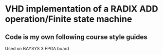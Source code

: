 # VHD implementation of a RADIX ADD operation/Finite state machine
## Code is my own following course style guides
Used on BAYSYS 3 FPGA board 